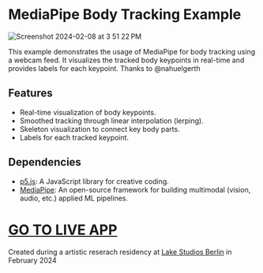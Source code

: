 # MediaPipe Body Tracking Example

![Screenshot 2024-02-08 at 3 51 22 PM](https://github.com/marlonbarrios/body-tracking-pose/assets/90220317/87038b54-6afb-4e66-8464-ea63faff86f7)


This example demonstrates the usage of MediaPipe for body tracking using a webcam feed. It visualizes the tracked body keypoints in real-time and provides labels for each keypoint.
Thanks to @nahuelgerth

## Features

- Real-time visualization of body keypoints.
- Smoothed tracking through linear interpolation (lerping).
- Skeleton visualization to connect key body parts.
- Labels for each tracked keypoint.

## Dependencies

- [p5.js](https://p5js.org/): A JavaScript library for creative coding.
- [MediaPipe](https://developers.google.com/mediapipe/solutions/vision/pose_landmarker#get_started): An open-source framework for building multimodal (vision, audio, etc.) applied ML pipelines.

# [GO TO LIVE APP](https://marlonbarrios.github.io/body-tracking-pose/)

  Created during a artistic reserach residency at [Lake Studios Berlin](https://lakestudiosberlin.com/) in February 2024
